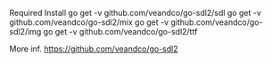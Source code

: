 Required Install
	go get -v github.com/veandco/go-sdl2/sdl
	go get -v github.com/veandco/go-sdl2/mix
	go get -v github.com/veandco/go-sdl2/img
	go get -v github.com/veandco/go-sdl2/ttf

More inf.
	https://github.com/veandco/go-sdl2